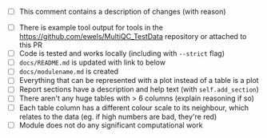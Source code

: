 <!--
Many thanks to contributing to MultiQC!
Please fill in the appropriate checklist below (delete whatever is not relevant).
-->

- [ ] This comment contains a description of changes (with reason)

<!-- If this PR is for a NEW module - delete if not -->

- [ ] There is example tool output for tools in the <https://github.com/ewels/MultiQC_TestData> repository or attached to this PR
- [ ] Code is tested and works locally (including with `--strict` flag)
- [ ] `docs/README.md` is updated with link to below
- [ ] `docs/modulename.md` is created
- [ ] Everything that can be represented with a plot instead of a table is a plot
- [ ] Report sections have a description and help text (with `self.add_section`)
- [ ] There aren't any huge tables with > 6 columns (explain reasoning if so)
- [ ] Each table column has a different colour scale to its neighbour, which relates to the data (eg. if high numbers are bad, they're red)
- [ ] Module does not do any significant computational work
